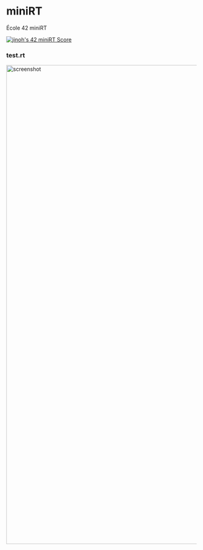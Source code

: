 # miniRT
École 42 miniRT

[![jinoh's 42 miniRT Score](https://badge42.vercel.app/api/v2/cl2d849n9022709i9ozksaitf/project/2715192)](https://github.com/JaeSeoKim/badge42)

### test.rt
<img width="1268" alt="screenshot" src="https://user-images.githubusercontent.com/71765093/184146929-3bff53ab-a303-40ef-be70-29aa7e2d3315.png">
